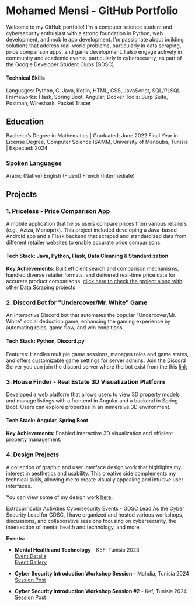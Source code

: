 # Mohamed Mensi - GitHub Portfolio

Welcome to my GitHub portfolio! I’m a computer science student and cybersecurity enthusiast with a strong foundation in Python, web development, and mobile app development. I’m passionate about building solutions that address real-world problems, particularly in data scraping, price comparison apps, and game development. I also engage actively in community and academic events, particularly in cybersecurity, as part of the Google Developer Student Clubs (GDSC).

#### Technical Skills
Languages: Python, C, Java, Kotlin, HTML, CSS, JavaScript, SQL/PLSQL
Frameworks: Flask, Spring Boot, Angular, Docker
Tools: Burp Suite, Postman, Wireshark, Packet Tracer
## Education
Bachelor’s Degree in Mathematics | Graduated: June 2022
Final Year in License Degree, Computer Science
ISAMM, University of Manouba, Tunisia | Expected: 2024
### Spoken Languages
Arabic (Native)
English (Fluent)
French (Intermediate)
## Projects
### 1. Priceless - Price Comparison App
A mobile application that helps users compare prices from various retailers (e.g., Aziza, Monoprix). This project included developing a Java-based Android app and a Flask backend that scraped and standardized data from different retailer websites to enable accurate price comparisons.

#### Tech Stack: Java, Python, Flask, Data Cleaning & Standardization
**Key Achievements:** Built efficient search and comparison mechanisms, handled diverse retailer formats, and delivered real-time price data for accurate product comparisons.
[click here to check the project along with other Data Scraping projects](https://github.com/mohamed159753/DataScraping/tree/main)

### 2. Discord Bot for "Undercover/Mr. White" Game
An interactive Discord bot that automates the popular "Undercover/Mr. White" social deduction game, enhancing the gaming experience by automating roles, game flow, and win conditions.

#### Tech Stack: Python, Discord.py
Features: Handles multiple game sessions, manages roles and game states, and offers customizable game settings for server admins.
Join the Discord Server
you can join the discord server where the bot exist from the this [link](https://discord.gg/9e8RbS4e)

### 3. House Finder - Real Estate 3D Visualization Platform
Developed a web platform that allows users to view 3D property models and manage listings with a frontend in Angular and a backend in Spring Boot. Users can explore properties in an immersive 3D environment.

#### Tech Stack: Angular, Spring Boot
**Key Achievements:** Enabled interactive 3D visualization and efficient property management.
### 4. Design Projects
A collection of graphic and user interface design work that highlights my interest in aesthetics and usability. This creative side complements my technical skills, allowing me to create visually appealing and intuitive user interfaces.

You can view some of my design work [here](https://drive.google.com/drive/folders/1yA3nKpvgHqZcvfbLyZvRZQgX2uyVbdgj?usp=sharing).

Extracurricular Activities
Cybersecurity Events - GDSC Lead
As the Cyber Security Lead for GDSC, I have organized and hosted various workshops, discussions, and collaborative sessions focusing on cybersecurity, the intersection of mental health and technology, and more.

**Events:**
- **Mental Health and Technology** - KEF, Tunisia 2023  
  [Event Details](https://gdsc.community.dev/events/details/developer-student-clubs-institut-superieur-de-linformatique-du-kef-presents-mental-health-and-technology/)  
  [Event Gallery](https://www.facebook.com/share/p/GZi7Zz88yKvx3Stp/)

- **Cyber Security Introduction Workshop Session** - Mahdia, Tunisia 2024  
  [Session Post](https://www.facebook.com/share/p/WNUqjDhP61vPfdM4/)

- **Cyber Security Introduction Workshop Session #2** - Kef, Tunisia 2024  
  [Session Post](https://www.facebook.com/share/p/iYsAt9kLGcJLormS/)
